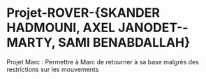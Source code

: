 # Projet-ROVER-{SKANDER HADMOUNI, AXEL JANODET--MARTY, SAMI BENABDALLAH}
Projet Marc :
Permettre à Marc de retourner à sa base malgrès des restrictions sur les mouvements 

